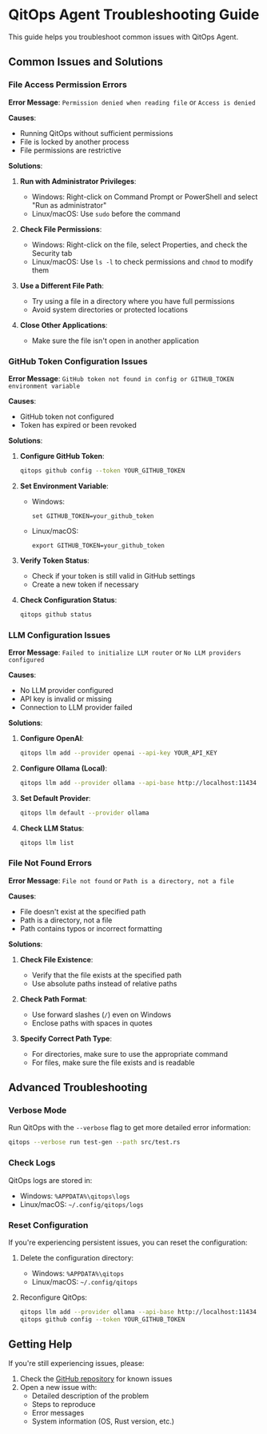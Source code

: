 # QitOps Agent Troubleshooting Guide

This guide helps you troubleshoot common issues with QitOps Agent.

## Common Issues and Solutions

### File Access Permission Errors

**Error Message**: `Permission denied when reading file` or `Access is denied`

**Causes**:
- Running QitOps without sufficient permissions
- File is locked by another process
- File permissions are restrictive

**Solutions**:
1. **Run with Administrator Privileges**:
   - Windows: Right-click on Command Prompt or PowerShell and select "Run as administrator"
   - Linux/macOS: Use `sudo` before the command

2. **Check File Permissions**:
   - Windows: Right-click on the file, select Properties, and check the Security tab
   - Linux/macOS: Use `ls -l` to check permissions and `chmod` to modify them

3. **Use a Different File Path**:
   - Try using a file in a directory where you have full permissions
   - Avoid system directories or protected locations

4. **Close Other Applications**:
   - Make sure the file isn't open in another application

### GitHub Token Configuration Issues

**Error Message**: `GitHub token not found in config or GITHUB_TOKEN environment variable`

**Causes**:
- GitHub token not configured
- Token has expired or been revoked

**Solutions**:
1. **Configure GitHub Token**:
   ```bash
   qitops github config --token YOUR_GITHUB_TOKEN
   ```

2. **Set Environment Variable**:
   - Windows:
     ```
     set GITHUB_TOKEN=your_github_token
     ```
   - Linux/macOS:
     ```
     export GITHUB_TOKEN=your_github_token
     ```

3. **Verify Token Status**:
   - Check if your token is still valid in GitHub settings
   - Create a new token if necessary

4. **Check Configuration Status**:
   ```bash
   qitops github status
   ```

### LLM Configuration Issues

**Error Message**: `Failed to initialize LLM router` or `No LLM providers configured`

**Causes**:
- No LLM provider configured
- API key is invalid or missing
- Connection to LLM provider failed

**Solutions**:
1. **Configure OpenAI**:
   ```bash
   qitops llm add --provider openai --api-key YOUR_API_KEY
   ```

2. **Configure Ollama (Local)**:
   ```bash
   qitops llm add --provider ollama --api-base http://localhost:11434
   ```

3. **Set Default Provider**:
   ```bash
   qitops llm default --provider ollama
   ```

4. **Check LLM Status**:
   ```bash
   qitops llm list
   ```

### File Not Found Errors

**Error Message**: `File not found` or `Path is a directory, not a file`

**Causes**:
- File doesn't exist at the specified path
- Path is a directory, not a file
- Path contains typos or incorrect formatting

**Solutions**:
1. **Check File Existence**:
   - Verify that the file exists at the specified path
   - Use absolute paths instead of relative paths

2. **Check Path Format**:
   - Use forward slashes (`/`) even on Windows
   - Enclose paths with spaces in quotes

3. **Specify Correct Path Type**:
   - For directories, make sure to use the appropriate command
   - For files, make sure the file exists and is readable

## Advanced Troubleshooting

### Verbose Mode

Run QitOps with the `--verbose` flag to get more detailed error information:

```bash
qitops --verbose run test-gen --path src/test.rs
```

### Check Logs

QitOps logs are stored in:
- Windows: `%APPDATA%\qitops\logs`
- Linux/macOS: `~/.config/qitops/logs`

### Reset Configuration

If you're experiencing persistent issues, you can reset the configuration:

1. Delete the configuration directory:
   - Windows: `%APPDATA%\qitops`
   - Linux/macOS: `~/.config/qitops`

2. Reconfigure QitOps:
   ```bash
   qitops llm add --provider ollama --api-base http://localhost:11434
   qitops github config --token YOUR_GITHUB_TOKEN
   ```

## Getting Help

If you're still experiencing issues, please:

1. Check the [GitHub repository](https://github.com/jcopperman/qitops-agent) for known issues
2. Open a new issue with:
   - Detailed description of the problem
   - Steps to reproduce
   - Error messages
   - System information (OS, Rust version, etc.)
